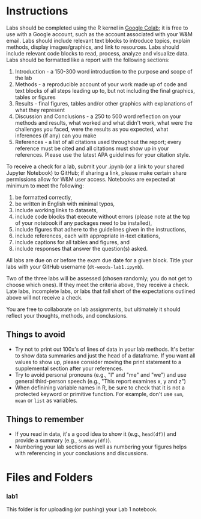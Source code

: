 # Instructions

Labs should be completed using the R kernel in [Google Colab](https://colab.to/r); it is free to use with a Google account, such as the account associated with your W&M email.
Labs should include relevant text blocks to introduce topics, explain methods, display images/graphics, and link to resources.
Labs should include relevant code blocks to read, process, analyze and visualize data.
Labs should be formatted like a report with the following sections:

1. Introduction - a 150-300 word introduction to the purpose and scope of the lab
1. Methods - a reproducible account of your work made up of code and text blocks of all steps leading up to, but not including the final graphics, tables or figures
1. Results - final figures, tables and/or other graphics with explanations of what they represent
1. Discussion and Conclusions - a 250 to 500 word reflection on your methods and results, what worked and what didn't work, what were the challenges you faced, were the results as you expected, what inferences (if any) can you make
1. References - a list of all citations used throughout the report; every reference must be cited and all citations must show up in your references. Please use the latest APA guidelines for your citation style.

To receive a check for a lab, submit your .ipynb (or a link to your shared Jupyter Notebook) to GitHub; if sharing a link, please make certain share permissions allow for W&M user access.
Notebooks are expected at minimum to meet the following:

1. be formatted correctly,
1. be written in English with minimal typos,
1. include working links to datasets,
1. include code blocks that execute without errors (please note at the top of your notebook if any packages need to be installed),
1. include figures that adhere to the guidelines given in the instructions,
1. include references, each with appropriate in-text citations,
1. include captions for all tables and figures, and
1. include responses that answer the question(s) asked.

All labs are due on or before the exam due date for a given block.
Title your labs with your GitHub username (`dt-woods-lab1.ipynb`).

Two of the three labs will be assessed (chosen randomly; you do not get to choose which ones).
If they meet the criteria above, they receive a check.
Late labs, incomplete labs, or labs that fall short of the expectations outlined above will not receive a check.

You are free to collaborate on lab assignments, but ultimately it should reflect your thoughts, methods, and conclusions.

## Things to avoid

- Try not to print out 100x's of lines of data in your lab methods. It's better to show data summaries and just the head of a dataframe. If you want all values to show up, please consider moving the print statement to a supplemental section after your references.
- Try to avoid personal pronouns (e.g., "I" and "me" and "we") and use general third-person speech (e.g., "This report examines x, y and z")
- When definining variable names in R, be sure to check that it is not a protected keyword or primitive function. For example, don't use `sum`, `mean` or `list` as variables.

## Things to remember

- If you read in data, it's a good idea to show it (e.g., `head(df)`) and provide a summary (e.g., `summary(df)`).
- Numbering your lab sections as well as numbering your figures helps with referencing in your conclusions and discussions.

# Files and Folders

### lab1
This folder is for uploading (or pushing) your Lab 1 notebook.
